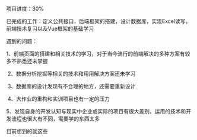 项目进度：30%

已完成的工作：定义公共接口，后端框架的搭建，设计数据库，实现Excel读写，前端技术复习以及Vue框架的基础学习

遇到的问题：

​	1、前端页面的搭建和相关技术的学习，对于当今流行的前端解决的多种方案有较多不熟悉还未掌握

​	2、数据分析挖掘等相关的技术和用用解决方案还未学习

​	3、数据库的设计发现有不合理的地方，还需要重新设计	

​	4、大作业的重构和实训项目也有一定的压力

​	5、发现自身的开发认知与现实中企业或实际的项目有很大差别，运用的技术和开发流程也很大有不同，需要学的东西太多

目前想到的就这些

